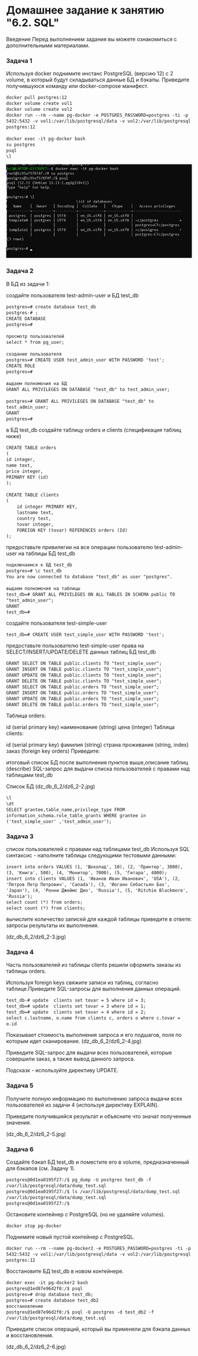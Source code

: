 # Домашнее задание к занятию "6.2. SQL"
Введение
Перед выполнением задания вы можете ознакомиться с дополнительными материалами.

### Задача 1
Используя docker поднимите инстанс PostgreSQL (версию 12) c 2 volume, в который будут складываться данные БД и бэкапы.
Приведите получившуюся команду или docker-compose манифест.

	docker pull postgres:12
	docker volume create vol1
	docker volume create vol2
	docker run --rm --name pg-docker -e POSTGRES_PASSWORD=postgres -ti -p 5432:5432 -v vol1:/var/lib/postgresql/data -v vol2:/var/lib/postgresql postgres:12

	docker exec -it pg-docker bash
	su postgres
	psql
	\l

![dz6-2_1](/dz_db_6_2/dz6_2-1.jpg) 


### Задача 2
В БД из задачи 1:

создайте пользователя test-admin-user и БД test_db

	postgres=# create database test_db
	postgres-# ;
	CREATE DATABASE
	postgres=#

	просмотр пользователей 
	select * from pg_user;
	
	создание пользователя
	postgres=# CREATE USER test_admin_user WITH PASSWORD 'test';
	CREATE ROLE
	postgres=#
	
	выдаем полномочия на БД
	GRANT ALL PRIVILEGES ON DATABASE "test_db" to test_admin_user;
	
	postgres=# GRANT ALL PRIVILEGES ON DATABASE "test_db" to test_admin_user;
	GRANT
	postgres=#
	
в БД test_db создайте таблицу orders и clients (спeцификация таблиц ниже)

	CREATE TABLE orders 
	(
	id integer, 
	name text, 
	price integer, 
	PRIMARY KEY (id) 
	);
	
	CREATE TABLE clients 
	(
		id integer PRIMARY KEY,
		lastname text,
		country text,
		tovar integer,
		FOREIGN KEY (tovar) REFERENCES orders (Id)
	);

предоставьте привилегии на все операции пользователю test-admin-user на таблицы БД test_db

	подключаемся к БД test_db
	postgres=# \c test_db
	You are now connected to database "test_db" as user "postgres".

	выдаем полномочия на таблицы
	test_db=# GRANT ALL PRIVILEGES ON ALL TABLES IN SCHEMA public TO "test_admin_user";
	GRANT
	test_db=#

создайте пользователя test-simple-user

	test_db=# CREATE USER test_simple_user WITH PASSWORD 'test';

предоставьте пользователю test-simple-user права на SELECT/INSERT/UPDATE/DELETE данных таблиц БД test_db

	GRANT SELECT ON TABLE public.clients TO "test_simple_user";
	GRANT INSERT ON TABLE public.clients TO "test_simple_user";
	GRANT UPDATE ON TABLE public.clients TO "test_simple_user";
	GRANT DELETE ON TABLE public.clients TO "test_simple_user";
	GRANT SELECT ON TABLE public.orders TO "test_simple_user";
	GRANT INSERT ON TABLE public.orders TO "test_simple_user";
	GRANT UPDATE ON TABLE public.orders TO "test_simple_user";
	GRANT DELETE ON TABLE public.orders TO "test_simple_user";


Таблица orders:

id (serial primary key)
наименование (string)
цена (integer)
Таблица clients:

id (serial primary key)
фамилия (string)
страна проживания (string, index)
заказ (foreign key orders)
Приведите:

итоговый список БД после выполнения пунктов выше,описание таблиц (describe)
SQL-запрос для выдачи списка пользователей с правами над таблицами test_db

Список БД
(dz_db_6_2/dz6_2-2.jpg)

	\l
	\dt
	SELECT grantee,table_name,privilege_type FROM information_schema.role_table_grants WHERE grantee in ('test_simple_user' ,'test_admin_user');


### Задача 3
список пользователей с правами над таблицами test_db
Используя SQL синтаксис - наполните таблицы следующими тестовыми данными:

	insert into orders VALUES (1, 'Шоколад', 10), (2, 'Принтер', 3000), (3, 'Книга', 500), (4, 'Монитор', 7000), (5, 'Гитара', 4000);
	insert into clients VALUES (1, 'Иванов Иван Иванович', 'USA'), (2, 'Петров Петр Петрович', 'Canada'), (3, 'Иоганн Себастьян Бах', 'Japan'), (4, 'Ронни Джеймс Дио', 'Russia'), (5, 'Ritchie Blackmore', 'Russia');
	select count (*) from orders;
	select count (*) from clients;

вычислите количество записей для каждой таблицы
приведите в ответе:
запросы
результаты их выполнения.

(dz_db_6_2/dz6_2-3.jpg)

### Задача 4
Часть пользователей из таблицы clients решили оформить заказы из таблицы orders.

Используя foreign keys свяжите записи из таблиц, согласно таблице.Приведите SQL-запросы для выполнения данных операций.

	test_db-# update  clients set tovar = 5 where id = 3;
	test_db=# update  clients set tovar = 3 where id = 1;
	test_db=# update  clients set tovar = 4 where id = 2;
	select c.lastname, o.name from clients c, orders o where c.tovar = o.id

Показывает стоимость выполнения запроса и его подшагов, поля по которым идет сканирование.
(dz_db_6_2/dz6_2-4.jpg)

Приведите SQL-запрос для выдачи всех пользователей, которые совершили заказ, а также вывод данного запроса.

Подсказк - используйте директиву UPDATE.


### Задача 5
Получите полную информацию по выполнению запроса выдачи всех пользователей из задачи 4 (используя директиву EXPLAIN).

Приведите получившийся результат и объясните что значат полученные значения.

(dz_db_6_2/dz6_2-5.jpg)


### Задача 6
Создайте бэкап БД test_db и поместите его в volume, предназначенный для бэкапов (см. Задачу 1).

	postgres@0d1ea0195f27:/$ pg_dump -U postgres test_db -f /var/lib/postgresql/data/dump_test.sql
	postgres@0d1ea0195f27:/$ ls /var/lib/postgresql/data/dump_test.sql
	/var/lib/postgresql/data/dump_test.sql
	postgres@0d1ea0195f27:/$

Остановите контейнер с PostgreSQL (но не удаляйте volumes).

	docker stop pg-docker

Поднимите новый пустой контейнер с PostgreSQL.

	docker run --rm --name pg-docker2 -e POSTGRES_PASSWORD=postgres -ti -p 5432:5432 -v vol1:/var/lib/postgresql/data -v vol2:/var/lib/postgresql postgres:12

Восстановите БД test_db в новом контейнере.

	docker exec -it pg-docker2 bash
	postgres@1ed87e96d2f0:/$ psql
	postgres=# drop database test_db;
	postgres=# create database test_db2
	восстановление
	postgres@1ed87e96d2f0:/$ psql -U postgres -d test_db2 -f /var/lib/postgresql/data/dump_test.sql

Приведите список операций, который вы применяли для бэкапа данных и восстановления.

(dz_db_6_2/dz6_2-6.jpg)
